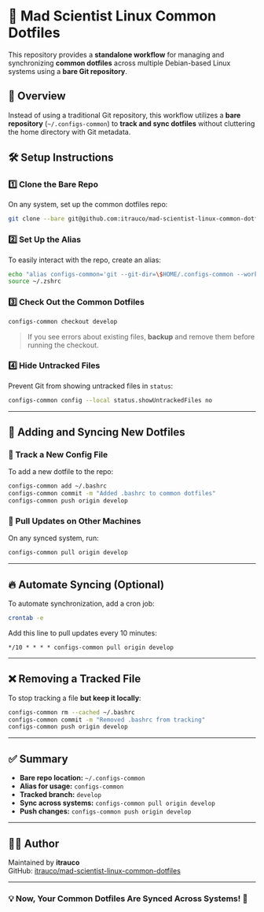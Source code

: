 # 🧪 Mad Scientist Linux Common Dotfiles

This repository provides a **standalone workflow** for managing and synchronizing **common dotfiles** across multiple Debian-based Linux systems using a **bare Git repository**.

## 🚀 Overview
Instead of using a traditional Git repository, this workflow utilizes a **bare repository** (`~/.configs-common`) to **track and sync dotfiles** without cluttering the home directory with Git metadata.

## 🛠️ Setup Instructions

### **1️⃣ Clone the Bare Repo**
On any system, set up the common dotfiles repo:

```bash
git clone --bare git@github.com:itrauco/mad-scientist-linux-common-dotfiles.git ~/.configs-common
```

### **2️⃣ Set Up the Alias**
To easily interact with the repo, create an alias:

```bash
echo "alias configs-common='git --git-dir=\$HOME/.configs-common --work-tree=\$HOME'" >> ~/.zshrc
source ~/.zshrc
```

### **3️⃣ Check Out the Common Dotfiles**
```bash
configs-common checkout develop
```
> If you see errors about existing files, **backup** and remove them before running the checkout.

### **4️⃣ Hide Untracked Files**
Prevent Git from showing untracked files in `status`:

```bash
configs-common config --local status.showUntrackedFiles no
```

---

## 📂 Adding and Syncing New Dotfiles

### **📝 Track a New Config File**
To add a new dotfile to the repo:
```bash
configs-common add ~/.bashrc
configs-common commit -m "Added .bashrc to common dotfiles"
configs-common push origin develop
```

### **🔄 Pull Updates on Other Machines**
On any synced system, run:
```bash
configs-common pull origin develop
```

---

## 🔥 Automate Syncing (Optional)
To automate synchronization, add a cron job:
```bash
crontab -e
```
Add this line to pull updates every 10 minutes:
```
*/10 * * * * configs-common pull origin develop
```

---

## ❌ Removing a Tracked File
To stop tracking a file **but keep it locally**:
```bash
configs-common rm --cached ~/.bashrc
configs-common commit -m "Removed .bashrc from tracking"
configs-common push origin develop
```

---

## ✅ Summary
- **Bare repo location:** `~/.configs-common`
- **Alias for usage:** `configs-common`
- **Tracked branch:** `develop`
- **Sync across systems:** `configs-common pull origin develop`
- **Push changes:** `configs-common push origin develop`

---

## 🧑‍🔬 Author  
Maintained by **itrauco**  
GitHub: [itrauco/mad-scientist-linux-common-dotfiles](https://github.com/itrauco/mad-scientist-linux-common-dotfiles)

---

### **💡 Now, Your Common Dotfiles Are Synced Across Systems!** 🚀
